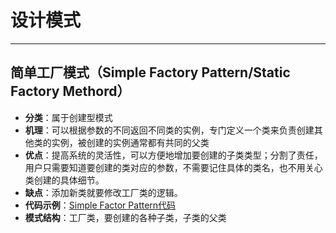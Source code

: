 # 设计模式

--------------

## 简单工厂模式（Simple Factory Pattern/Static Factory Methord）
- **分类**：属于创建型模式
- **机理**：可以根据参数的不同返回不同类的实例，专门定义一个类来负责创建其他类的实例，被创建的实例通常都有共同的父类
- **优点**：提高系统的灵活性，可以方便地增加要创建的子类类型；分割了责任，用户只需要知道要创建的类对应的参数，不需要记住具体的类名，也不用关心类创建的具体细节。
- **缺点**：添加新类就要修改工厂类的逻辑。
- **代码示例**：[Simple Factor Pattern代码](https://github.com/seawood/DesignPattern/tree/master/SimpleFactory)
- **模式结构**：工厂类，要创建的各种子类，子类的父类



